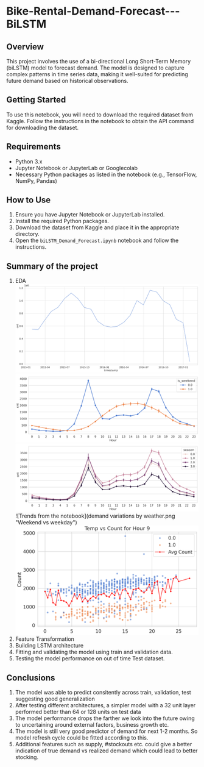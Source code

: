 # Bike-Rental-Demand-Forecast---BiLSTM


## Overview
This project involves the use of a bi-directional Long Short-Term Memory (biLSTM) model to forecast demand. The model is designed to capture complex patterns in time series data, making it well-suited for predicting future demand based on historical observations.

## Getting Started
To use this notebook, you will need to download the required dataset from Kaggle. Follow the instructions in the notebook to obtain the API command for downloading the dataset.

## Requirements
- Python 3.x
- Jupyter Notebook or JupyterLab or Googlecolab
- Necessary Python packages as listed in the notebook (e.g., TensorFlow, NumPy, Pandas)

## How to Use
1. Ensure you have Jupyter Notebook or JupyterLab installed.
2. Install the required Python packages.
3. Download the dataset from Kaggle and place it in the appropriate directory.
4. Open the `biLSTM_Demand_Forecast.ipynb` notebook and follow the instructions.

## Summary of the project
1.  EDA ![Trends from the notebook](time_series.png "Trend with time") 
![Trends from the notebook](weekday_vs_weekend.png "Weekend vs weekday")
![Trends from the notebook](seasonal_pattern.png "Weekend vs weekday")
![Trends from the notebook](demand variations by weather.png "Weekend vs weekday")
![Trends from the notebook](sample_temp_vs_demand.png "Weekend vs weekday") 
3.  Feature Transformation
4.  Building LSTM architecture
5.  Fitting and validating the model using train and validation data.
6.  Testing the model performance on out of time Test dataset.



## Conclusions
1.  The model was able to predict consitently across train, validation, test suggesting good generalization
2.  After testing different architectures, a simpler model with a 32 unit layer performed better than 64 or 128 units on test data
3.  The model performance drops the farther we look into the future owing to uncertaining around external factors, business growth etc.
4.  The model is still very good predictor of demand for next 1-2 months. So model refresh cycle could be fitted according to this.
5.  Additional features such as supply, #stockouts  etc. could give a better indication of true demand vs realized demand which could lead to better stocking.

